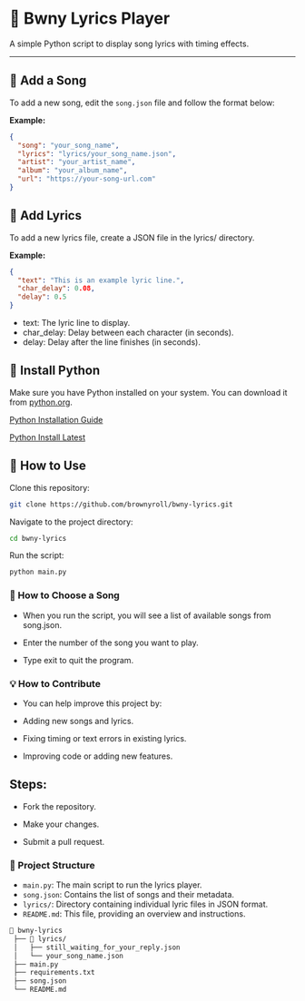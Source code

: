 # 🎵 Bwny Lyrics Player

A simple Python script to display song lyrics with timing effects.

---

## 📌 Add a Song

To add a new song, edit the `song.json` file and follow the format below:

**Example:**

```json
{
  "song": "your_song_name",
  "lyrics": "lyrics/your_song_name.json",
  "artist": "your_artist_name",
  "album": "your_album_name",
  "url": "https://your-song-url.com"
}
```

## 📌 Add Lyrics

To add a new lyrics file, create a JSON file in the lyrics/ directory.

**Example:**

```json
{
  "text": "This is an example lyric line.",
  "char_delay": 0.08,
  "delay": 0.5
}
```

- text: The lyric line to display.
- char_delay: Delay between each character (in seconds).
- delay: Delay after the line finishes (in seconds).

## 📌 Install Python
Make sure you have Python installed on your system. You can download it from [python.org](https://www.python.org/downloads/).

[Python Installation Guide](https://docs.python.org/3/using/index.html)

[Python Install Latest](https://www.python.org/downloads/)

## 🚀 How to Use

Clone this repository:

```bash
git clone https://github.com/brownyroll/bwny-lyrics.git
```

Navigate to the project directory:

```bash
cd bwny-lyrics
```

Run the script:

```bash
python main.py
```

### 🎯 How to Choose a Song

- When you run the script, you will see a list of available songs from song.json.

- Enter the number of the song you want to play.

- Type exit to quit the program.

### 💡 How to Contribute

- You can help improve this project by:

- Adding new songs and lyrics.

- Fixing timing or text errors in existing lyrics.

- Improving code or adding new features.

## Steps:

- Fork the repository.

- Make your changes.

- Submit a pull request.

### 📂 Project Structure

- `main.py`: The main script to run the lyrics player.
- `song.json`: Contains the list of songs and their metadata.
- `lyrics/`: Directory containing individual lyric files in JSON format.
- `README.md`: This file, providing an overview and instructions.

```bash
📁 bwny-lyrics
 ├── 📁 lyrics/
 │   ├── still_waiting_for_your_reply.json
 │   └── your_song_name.json
 ├── main.py
 ├── requirements.txt
 ├── song.json
 └── README.md
```
